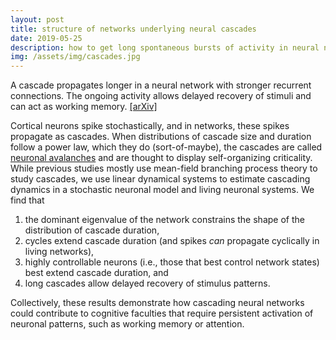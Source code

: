 ```yaml
---
layout: post
title: structure of networks underlying neural cascades
date: 2019-05-25
description: how to get long spontaneous bursts of activity in neural networks
img: /assets/img/cascades.jpg
---
```

A cascade propagates longer in a neural network with stronger recurrent connections. The ongoing activity allows delayed recovery of stimuli and can act as working memory. [[arXiv]](https://arxiv.org/abs/1812.09361)

Cortical neurons spike stochastically, and in networks, these spikes propagate as cascades. When distributions of cascade size and duration follow a power law, which they do (sort-of-maybe), the cascades are called [neuronal avalanches](http://www.scholarpedia.org/article/Neuronal_avalanche) and are thought to display self-organizing criticality. While previous studies mostly use mean-field branching process theory to study cascades, we use linear dynamical systems to estimate cascading dynamics in a stochastic neuronal model and living neuronal systems. We find that
1. the dominant eigenvalue of the network constrains the shape of the distribution of cascade duration,
2. cycles extend cascade duration (and spikes *can* propagate cyclically in living networks),
3. highly controllable neurons (i.e., those that best control network states) best extend cascade duration, and
4. long cascades allow delayed recovery of stimulus patterns.

Collectively, these results demonstrate how cascading neural networks could contribute to cognitive faculties that require persistent activation of neuronal patterns, such as working memory or attention.
